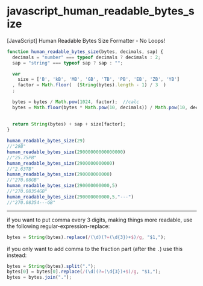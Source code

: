 # javascript_human_readable_bytes_size
[JavaScript] Human Readable Bytes Size Formatter - No Loops!

```javascript
function human_readable_bytes_size(bytes, decimals, sap) {
  decimals = "number" === typeof decimals ? decimals : 2;
  sap = "string" === typeof sap ? sap : "";

  var 
    size = ['B', 'kB', 'MB', 'GB', 'TB', 'PB', 'EB', 'ZB', 'YB']
  , factor = Math.floor(  (String(bytes).length - 1) / 3  )
  ;
  
  bytes = bytes / Math.pow(1024, factor);  //calc
  bytes = Math.floor(bytes * Math.pow(10, decimals)) / Math.pow(10, decimals);  //round digits
  
   
  return String(bytes) + sap + size[factor];
}
```


```javascript
human_readable_bytes_size(29)
//"29B"
human_readable_bytes_size(29000000000000000)
//"25.75PB"
human_readable_bytes_size(2900000000000)
//"2.63TB"
human_readable_bytes_size(290000000000)
//"270.08GB"
human_readable_bytes_size(290000000000,5)
//"270.08354GB"
human_readable_bytes_size(290000000000,5,"---")
//"270.08354---GB"
```

<hr/>

if you want to put comma every 3 digits,
making things more readable,
use the following regular-expression-replace:

```javascript
bytes = String(bytes).replace(/(\d)(?=(\d{3})+$)/g, "$1,");
```

if you only want to add comma to the fraction part (after the `.`)
use this instead:

```javascript
bytes = String(bytes).split(".");
bytes[0] = bytes[0].replace(/(\d)(?=(\d{3})+$)/g, "$1,");
bytes = bytes.join(".");
```
